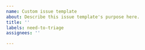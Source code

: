 ```yaml
---
name: Custom issue template
about: Describe this issue template's purpose here.
title: ''
labels: need-to-triage
assignees: ''

---
```



